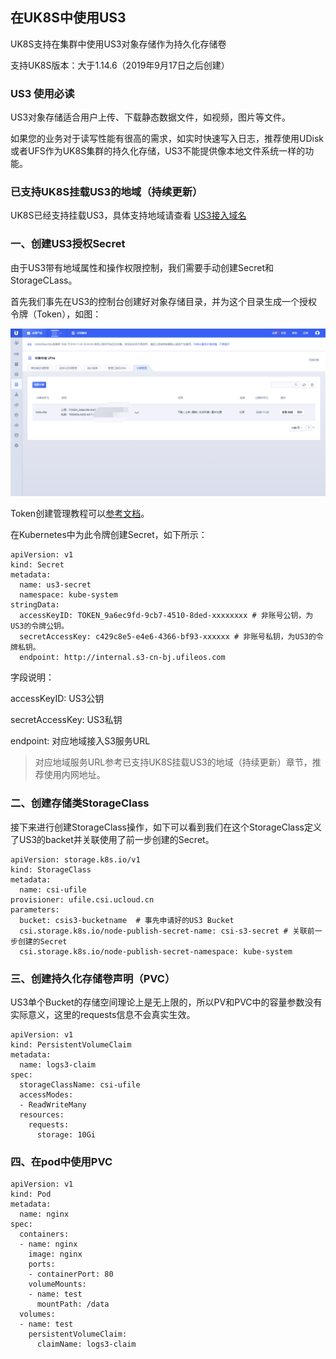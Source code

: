 ## 在UK8S中使用US3

UK8S支持在集群中使用US3对象存储作为持久化存储卷

支持UK8S版本：大于1.14.6（2019年9月17日之后创建）

### US3 使用必读

US3对象存储适合用户上传、下载静态数据文件，如视频，图片等文件。

如果您的业务对于读写性能有很高的需求，如实时快速写入日志，推荐使用UDisk或者UFS作为UK8S集群的持久化存储，US3不能提供像本地文件系统一样的功能。

### 已支持UK8S挂载US3的地域（持续更新）


UK8S已经支持挂载US3，具体支持地域请查看 [US3接入域名](https://docs.ucloud.cn/ufile/s3/s3_introduction?id=%E6%8E%A5%E5%85%A5%E5%9F%9F%E5%90%8D%EF%BC%88endpoint%EF%BC%89)


### 一、创建US3授权Secret

由于US3带有地域属性和操作权限控制，我们需要手动创建Secret和StorageCLass。

首先我们事先在US3的控制台创建好对象存储目录，并为这个目录生成一个授权令牌（Token），如图：

![](/images/volume/ufile.png)

Token创建管理教程可以[参考文档](ufile/guide/token)。

在Kubernetes中为此令牌创建Secret，如下所示：

```
apiVersion: v1
kind: Secret
metadata:
  name: us3-secret
  namespace: kube-system
stringData:
  accessKeyID: TOKEN_9a6ec9fd-9cb7-4510-8ded-xxxxxxxx # 非账号公钥，为US3的令牌公钥。
  secretAccessKey: c429c8e5-e4e6-4366-bf93-xxxxxx # 非账号私钥，为US3的令牌私钥。
  endpoint: http://internal.s3-cn-bj.ufileos.com
```

字段说明：

accessKeyID: US3公钥

secretAccessKey: US3私钥

endpoint: 对应地域接入S3服务URL

> 对应地域服务URL参考已支持UK8S挂载US3的地域（持续更新）章节，推荐使用内网地址。


### 二、创建存储类StorageClass

接下来进行创建StorageClass操作，如下可以看到我们在这个StorageClass定义了US3的backet并关联使用了前一步创建的Secret。

```
apiVersion: storage.k8s.io/v1
kind: StorageClass
metadata:
  name: csi-ufile
provisioner: ufile.csi.ucloud.cn
parameters:
  bucket: csis3-bucketname  # 事先申请好的US3 Bucket
  csi.storage.k8s.io/node-publish-secret-name: csi-s3-secret # 关联前一步创建的Secret
  csi.storage.k8s.io/node-publish-secret-namespace: kube-system
```

### 三、创建持久化存储卷声明（PVC）

US3单个Bucket的存储空间理论上是无上限的，所以PV和PVC中的容量参数没有实际意义，这里的requests信息不会真实生效。

```
apiVersion: v1
kind: PersistentVolumeClaim
metadata:
  name: logs3-claim
spec:
  storageClassName: csi-ufile
  accessModes:
  - ReadWriteMany
  resources:
    requests:
      storage: 10Gi
```

### 四、在pod中使用PVC


```
apiVersion: v1
kind: Pod
metadata:
  name: nginx
spec:
  containers:
  - name: nginx
    image: nginx 
    ports:
    - containerPort: 80
    volumeMounts:
    - name: test
      mountPath: /data
  volumes:
  - name: test
    persistentVolumeClaim:
      claimName: logs3-claim
```
